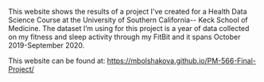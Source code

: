 This website shows the results of a project I've created for a Health Data Science Course at the University of Southern California-- Keck School of Medicine. The dataset I’m using for this project is a year of data collected on my fitness and sleep activity through my FitBit and it spans October 2019-September 2020.

This website can be found at:
https://mbolshakova.github.io/PM-566-Final-Project/

